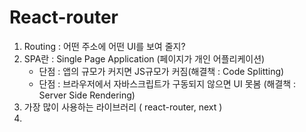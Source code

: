 # React-router

1. Routing : 어떤 주소에 어떤 UI를 보여 줄지? 
2. SPA란 : Single Page Application (페이지가 개인 어플리케이션)
   - 단점 : 앱의 규모가 커지면 JS규모가 커짐(해결책 : Code Splitting)
   - 단점 : 브라우저에서 자바스크립트가 구동되지 않으면 UI 못봄 (해결책 : Server Side Rendering)
3. 가장 많이 사용하는 라이브러리 ( react-router, next )
4. 




